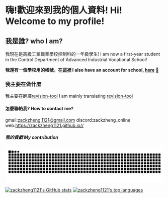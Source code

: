 # 嗨!歡迎來到我的個人資料!  Hi! Welcome to my profile!
## 我是誰? who I am?
我現在是高級工業職業學校控制科的一年級學生! I am now a first-year student in the Control Department of Advanced Industrial Vocational School!

**我還有一個學校用的帳號，在[這裡](https://github.com/zackzheng1121study) I also have an account for school, [here](https://github.com/zackzheng1121study)**
[👀](https://github.com/zackzheng98)
### 我主要在做什麼
我主要在翻譯[revision-tool](https://github.com/zackzheng1121/revision-tool_zh_tw) I am mainly translating [revision-tool](https://github.com/zackzheng1121/revision-tool_zh_tw)
#### 怎麼聯絡我? How to contact me?
gmail:zackzheng.1121@gmail.com
discord:zackzheng_online
web:https://zackzheng1121.github.io//
##### 我的貢獻 My contribution
<picture>
  <source media="(prefers-color-scheme: dark)" srcset="https://raw.githubusercontent.com/zackzheng1121/zackzheng1121/output/github-contribution-grid-snake-dark.svg">
  <source media="(prefers-color-scheme: light)" srcset="https://raw.githubusercontent.com/zackzheng1121/zackzheng1121/output/github-contribution-grid-snake.svg">
  <img alt="github contribution grid snake animation" src="https://raw.githubusercontent.com/zackzheng1121/zackzheng1121/output/github-contribution-grid-snake.svg">
</picture>


[![zackzheng1121's GitHub stats](https://github-readme-stats.vercel.app/api?username=zackzheng1121)](https://github.com/anuraghazra/github-readme-stats)
[![zackzheng1121's top languages](https://github-readme-stats.vercel.app/api/top-langs/?username=zackzheng1121)](https://github.com/anuraghazra/github-readme-stats)
